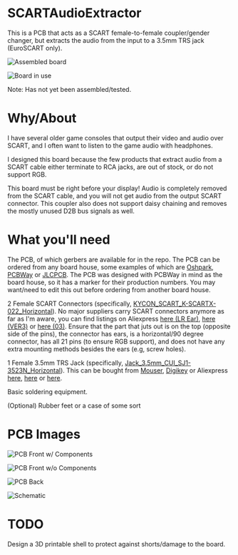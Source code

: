 # SCARTAudioExtractor
This is a PCB that acts as a SCART female-to-female coupler/gender changer, but extracts the audio from the input to a 3.5mm TRS jack (EuroSCART only).

![Assembled board](images/assembled.jpg)

![Board in use](images/usage.jpg)

Note: Has not yet been assembled/tested.

# Why/About

I have several older game consoles that output their video and audio over SCART, and I often want to listen to the game audio with headphones.

I designed this board because the few products that extract audio from a SCART cable either terminate to RCA jacks, are out of stock, or do not support RGB.

This board must be right before your display! Audio is completely removed from the SCART cable, and you will not get audio from the output SCART connector. This coupler also does not support daisy chaining and removes the mostly unused D2B bus signals as well.

# What you'll need

The PCB, of which gerbers are available for in the repo. The PCB can be ordered from any board house, some examples of which are [Oshpark](https://oshpark.com/#services), [PCBWay](https://www.pcbway.com/QuickOrderOnline.aspx) or [JLCPCB](https://cart.jlcpcb.com/quote). The PCB was designed with PCBWay in mind as the board house, so it has a marker for their production numbers. You may want/need to edit this out before ordering from another board house.

2 Female SCART Connectors (specifically, [KYCON_SCART_K-SCARTX-022_Horizontal](https://www.mouser.com/datasheet/2/222/K-SCARTX-022-183347.pdf)). No major suppliers carry SCART connectors anymore as far as I'm aware, you can find listings on Aliexpress [here (LR Ear)](https://www.aliexpress.us/item/3256803860252051.html), [here (VER3)](https://www.aliexpress.us/item/2255800585241541.html) or [here (03)](https://www.aliexpress.us/item/3256806450160956.html). Ensure that the part that juts out is on the top (opposite side of the pins), the connector has ears, is a horizontal/90 degree connector, has all 21 pins (to ensure RGB support), and does not have any extra mounting methods besides the ears (e.g, screw holes).

1 Female 3.5mm TRS Jack (specifically, [Jack_3.5mm_CUI_SJ1-3523N_Horizontal](https://www.cuidevices.com/product/resource/pdf/sj1-352xn.pdf)). This can be bought from [Mouser](https://www.mouser.com/ProductDetail/CUI-Devices/SJ1-3523N?qs=WyjlAZoYn50aNl0vAhb3Tg%3D%3D), [Digikey](https://www.digikey.com/en/products/detail/cui-devices/SJ1-3523N/738689) or Aliexpress [here](https://www.aliexpress.us/item/2251832685563184.html), [here](https://www.aliexpress.us/item/3256803939752840.html) or [here](https://www.aliexpress.us/item/3256805272161608.html).


Basic soldering equipment.

(Optional) Rubber feet or a case of some sort

# PCB Images

![PCB Front w/ Components](images/frontcomponents.jpg)

![PCB Front w/o Components](images/front.jpg)

![PCB Back](images/back.jpg)

![Schematic](images/schematic.jpg)

# TODO

Design a 3D printable shell to protect against shorts/damage to the board.
